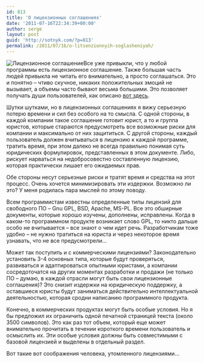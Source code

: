 ```yaml
---
id: 813
title: 'О лицензионных соглашениях'
date: '2011-07-16T22:34:39+00:00'
author: serge
layout: post
guid: 'http://sotnyk.com/?p=813'
permalink: /2011/07/16/o-litsenzionnyih-soglasheniyah/
---
```


![](http://localhost/wp-content/uploads/2011/07/license.jpg "Лицензионное соглашение")Все уже привыкли, что у любой программы есть лицензионное соглашение. Также большая часть людей привыкла не читать его внимательно, а просто соглашаться. Это и понятно – чтиво скучное, никаких положительных эмоций не вызывает, а объемы часто бывают весьма большими. Это позволяет получать души пользователей, как описано [вот здесь](http://shimali.livejournal.com/79169.html).

Шутки шутками, но в лицензионных соглашениях я вижу серьезную потерю времени и сил без особого на то смысла. С одной стороны, в каждой компании такое соглашение готовит юрист, а то и группа юристов, которые стараются предусмотреть все возможные риски для компании и максимально от них защититься. С другой стороны, каждый пользователь должен вчитываться в лицензию к каждой программе, тратить время, при этом далеко не всегда правильно понимая суть юридических формулировок, представленных в этом документе. Либо, рискует нарваться на недобросовестно составленную лицензию, которая практически лишает его ожидаемых прав.

Обе стороны несут серьезные риски и тратят время и средства на этот процесс. Очень хочется минимизировать эти издержки. Возможно ли это? У меня родилась пара мыслей по этому поводу.  
  
Всем программистам известны определенные типы лицензий для свободного ПО – Gnu GPL, BSD, Apache, MS-PL. Все это обширные документы, которые хорошо изучены, дополнены, исправлены. Когда в каком-то программном продукте возникает слово GPL, то никто дальше особо не вчитывается – все знают о чем идет речь. Разработчикам тоже удобно – не нужно тратиться на юриста и через некоторое время узнавать, что не все предусмотрели…

Может так поступить и с коммерческими лицензиями? Законодательно установить 3-4 основных типа, которые будут проверяться, развиваться и адаптироваться опытными юристами, а компании сосредоточатся на других моментах разработки и продажи (не только ПО – думаю, в каждой отрасли могут быть свои лицензионные соглашения)? Это снизит издержки на юридическую поддержку, а оставшиеся юристы будут заниматься действительно интеллектуальной деятельностью, которая сродни написанию программного продукта.

Конечно, в коммерческих продуктах могут быть особые условия. Но я бы предложил их ограничить одной печатной страницей текста (около 3500 символов). Это как раз тот объем, который еще может внимательно прочитать в течении короткого времени пользователь и осмыслить их. Эти особые условия должны быть совместимыми с базовой лицензией и выделены в отдельный раздел.

Вот такие вот соображения человека, утомленного лицензиями…